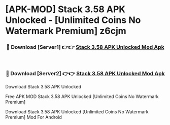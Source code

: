 # [APK-MOD] Stack 3.58 APK Unlocked - [Unlimited Coins No Watermark Premium] z6cjm



<div align="center">
<h3>🔴 Download [Server1] 👉👉 <a href="https://momento.my/?title=Stack_3.58_APK_Unlocked">Stack 3.58 APK Unlocked Mod Apk</a></h3><br>

<h3>🔴 Download [Server2] 👉👉 <a href="https://momento.my/?title=Stack_3.58_APK_Unlocked">Stack 3.58 APK Unlocked Mod Apk</a></h3>
</div>



Download Stack 3.58 APK Unlocked 

Free APK MOD Stack 3.58 APK Unlocked [Unlimited Coins No Watermark Premium]

Download Stack 3.58 APK Unlocked [Unlimited Coins No Watermark Premium] Mod For Android
